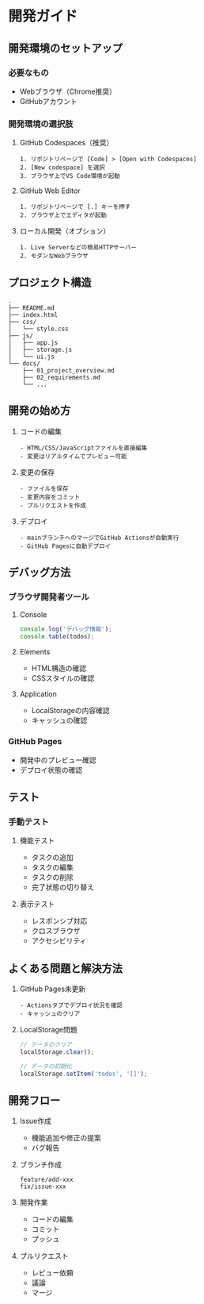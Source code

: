 # 開発ガイド

## 開発環境のセットアップ

### 必要なもの
- Webブラウザ（Chrome推奨）
- GitHubアカウント

### 開発環境の選択肢

1. GitHub Codespaces（推奨）
   ```
   1. リポジトリページで [Code] > [Open with Codespaces]
   2. [New codespace] を選択
   3. ブラウザ上でVS Code環境が起動
   ```

2. GitHub Web Editor
   ```
   1. リポジトリページで [.] キーを押す
   2. ブラウザ上でエディタが起動
   ```

3. ローカル開発（オプション）
   ```
   1. Live Serverなどの簡易HTTPサーバー
   2. モダンなWebブラウザ
   ```

## プロジェクト構造

```
.
├── README.md
├── index.html
├── css/
│   └── style.css
├── js/
│   ├── app.js
│   ├── storage.js
│   └── ui.js
└── docs/
    ├── 01_project_overview.md
    ├── 02_requirements.md
    └── ...
```

## 開発の始め方

1. コードの編集
   ```
   - HTML/CSS/JavaScriptファイルを直接編集
   - 変更はリアルタイムでプレビュー可能
   ```

2. 変更の保存
   ```
   - ファイルを保存
   - 変更内容をコミット
   - プルリクエストを作成
   ```

3. デプロイ
   ```
   - mainブランチへのマージでGitHub Actionsが自動実行
   - GitHub Pagesに自動デプロイ
   ```

## デバッグ方法

### ブラウザ開発者ツール
1. Console
   ```javascript
   console.log('デバッグ情報');
   console.table(todos);
   ```

2. Elements
   - HTML構造の確認
   - CSSスタイルの確認

3. Application
   - LocalStorageの内容確認
   - キャッシュの確認

### GitHub Pages
- 開発中のプレビュー確認
- デプロイ状態の確認

## テスト

### 手動テスト
1. 機能テスト
   - タスクの追加
   - タスクの編集
   - タスクの削除
   - 完了状態の切り替え

2. 表示テスト
   - レスポンシブ対応
   - クロスブラウザ
   - アクセシビリティ

## よくある問題と解決方法

1. GitHub Pages未更新
   ```
   - Actionsタブでデプロイ状況を確認
   - キャッシュのクリア
   ```

2. LocalStorage問題
   ```javascript
   // データのクリア
   localStorage.clear();
   
   // データの初期化
   localStorage.setItem('todos', '[]');
   ```

## 開発フロー

1. Issue作成
   - 機能追加や修正の提案
   - バグ報告

2. ブランチ作成
   ```
   feature/add-xxx
   fix/issue-xxx
   ```

3. 開発作業
   - コードの編集
   - コミット
   - プッシュ

4. プルリクエスト
   - レビュー依頼
   - 議論
   - マージ